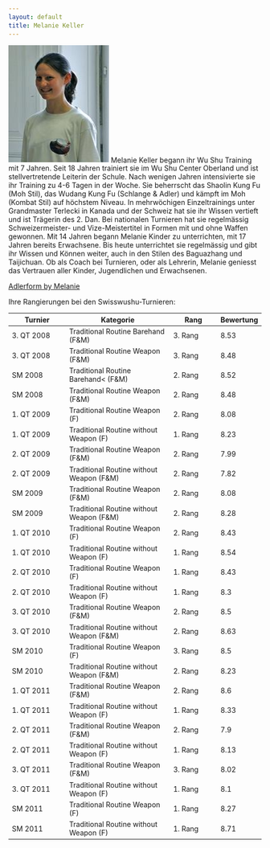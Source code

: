 ```yaml
---
layout: default
title: Melanie Keller
---
```


<img class="ifloat-left" src="/images/melanie-keller.jpg" alt="Melanie Keller" width="200px">
Melanie Keller begann ihr Wu Shu Training mit 7 Jahren. Seit 18 Jahren trainiert sie im Wu Shu Center Oberland und ist stellvertretende Leiterin der Schule.
Nach wenigen Jahren intensivierte sie ihr Training zu 4-6 Tagen in der Woche. Sie beherrscht das Shaolin Kung Fu (Moh Stil), das Wudang Kung Fu (Schlange & Adler) und kämpft im Moh (Kombat Stil) auf höchstem Niveau.
In mehrwöchigen Einzeltrainings unter Grandmaster Terlecki in Kanada und der Schweiz hat sie ihr Wissen vertieft und ist Trägerin des 2. Dan.
Bei nationalen Turnieren hat sie regelmässig Schweizermeister- und Vize-Meistertitel in Formen mit und ohne Waffen gewonnen. Mit 14 Jahren begann Melanie Kinder zu unterrichten, mit 17 Jahren bereits Erwachsene. Bis heute unterrichtet sie regelmässig und gibt ihr Wissen und Können weiter, auch in den Stilen des Baguazhang und Taijichuan.
Ob als Coach bei Turnieren, oder als Lehrerin, Melanie geniesst das Vertrauen aller Kinder, Jugendlichen und Erwachsenen.

<a target="_blank" href="https://www.flickr.com/photos/117851037@N03/13424201455/" >Adlerform by Melanie</a>
 
Ihre Rangierungen bei den Swisswushu-Turnieren:
<table> 
	<thead> 
		<tr> 
			<th width="100">Turnier</th> 
			<th>Kategorie</th> 
			<th width="80">Rang</th> 
			<th width="50">Bewertung</th> 
		</tr> 
	</thead> 
	<tbody> 
		<tr> 
			<td>3. QT 2008</td> 
			<td>Traditional Routine Barehand (F&M)</td> 
			<td>3. Rang</td> 
			<td>8.53</td> 
		</tr> 
		<tr> 
			<td>3. QT 2008</td> 
			<td>Traditional Routine Weapon (F&M)</td> 
			<td>3. Rang</td> 
			<td>8.48</td> 
		</tr> 
		<tr> 
			<td>SM 2008</td> 
			<td>Traditional Routine Barehand< (F&M)</td> 
			<td>2. Rang</td> 
			<td>8.52</td> 
		</tr> 
		<tr> 
			<td>SM 2008</td> 
			<td>Traditional Routine Weapon (F&M)</td> 
			<td>2. Rang</td> 
			<td>8.48</td> 
		</tr> 
		<tr> 
			<td>1. QT 2009</td> 
			<td>Traditional Routine Weapon (F)</td> 
			<td>2. Rang</td> 
			<td>8.08</td> 
		</tr> 
		<tr> 
			<td>1. QT 2009</td> 
			<td>Traditional Routine without Weapon (F)</td> 
			<td>1. Rang</td> 
			<td>8.23</td> 
		</tr> 
		<tr> 
			<td>2. QT 2009</td> 
			<td>Traditional Routine Weapon (F&M)</td> 
			<td>2. Rang</td> 
			<td>7.99</td> 
		</tr> 
		<tr> 
			<td>2. QT 2009</td> 
			<td>Traditional Routine without Weapon (F&M)</td> 
			<td>2. Rang</td> 
			<td>7.82</td> 
		</tr> 
		<tr> 
			<td>SM 2009</td> 
			<td>Traditional Routine Weapon (F&M)</td> 
			<td>2. Rang</td> 
			<td>8.08</td> 
		</tr> 
		<tr> 
			<td>SM 2009</td> 
			<td>Traditional Routine without Weapon (F&M)</td> 
			<td>2. Rang</td> 
			<td>8.28</td> 
		</tr> 
		<tr> 
			<td>1. QT 2010</td> 
			<td>Traditional Routine Weapon (F)</td> 
			<td>2. Rang</td> 
			<td>8.43</td> 
		</tr>
		<tr> 
			<td>1. QT 2010</td> 
			<td>Traditional Routine without Weapon (F)</td> 
			<td>1. Rang</td> 
			<td>8.54</td> 
		</tr>  
		<tr> 
			<td>2. QT 2010</td> 
			<td>Traditional Routine Weapon (F)</td> 
			<td>1. Rang</td> 
			<td>8.43</td> 
		</tr>
		<tr> 
			<td>2. QT 2010</td> 
			<td>Traditional Routine without Weapon (F)</td> 
			<td>1. Rang</td> 
			<td>8.3</td> 
		</tr>
		<tr> 
			<td>3. QT 2010</td> 
			<td>Traditional Routine Weapon (F&M)</td> 
			<td>2. Rang</td> 
			<td>8.5</td> 
		</tr>
		<tr> 
			<td>3. QT 2010</td> 
			<td>Traditional Routine without Weapon (F&M)</td> 
			<td>2. Rang</td> 
			<td>8.63</td> 
		</tr>
		<tr> 
			<td>SM 2010</td> 
			<td>Traditional Routine Weapon (F)</td> 
			<td>3. Rang</td> 
			<td>8.5</td> 
		</tr> 
		<tr> 
			<td>SM 2010</td> 
			<td>Traditional Routine without Weapon (F&M)</td> 
			<td>2. Rang</td> 
			<td>8.23</td> 
		</tr> 
		<tr> 
			<td>1. QT 2011</td> 
			<td>Traditional Routine Weapon (F&M)</td> 
			<td>2. Rang</td> 
			<td>8.6</td> 
		</tr> 
		<tr> 
			<td>1. QT 2011</td> 
			<td>Traditional Routine without Weapon (F)</td> 
			<td>1. Rang</td> 
			<td>8.33</td> 
		</tr> 
		<tr> 
			<td>2. QT 2011</td> 
			<td>Traditional Routine Weapon (F&M)</td> 
			<td>2. Rang</td> 
			<td>7.9</td> 
		</tr>
		<tr> 
			<td>2. QT 2011</td> 
			<td>Traditional Routine without Weapon (F)</td> 
			<td>1. Rang</td> 
			<td>8.13</td> 
		</tr> 
		<tr> 
			<td>3. QT 2011</td> 
			<td>Traditional Routine Weapon (F&M)</td> 
			<td>3. Rang</td> 
			<td>8.02</td> 
		</tr> 
		<tr> 
			<td>3. QT 2011</td> 
			<td>Traditional Routine without Weapon (F)</td> 
			<td>1. Rang</td> 
			<td>8.1</td> 
		</tr> 
		<tr> 
			<td>SM 2011</td> 
			<td>Traditional Routine Weapon (F)</td> 
			<td>1. Rang</td> 
			<td>8.27</td> 
		</tr> 
		<tr> 
			<td>SM 2011</td> 
			<td>Traditional Routine without Weapon (F)</td> 
			<td>1. Rang</td> 
			<td>8.71</td> 
		</tr> 
	</tbody>
</table>